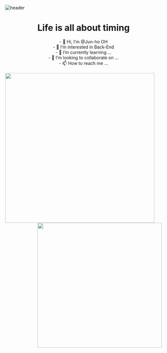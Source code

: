 
![header](https://capsule-render.vercel.app/api?type=waving&color=auto&height=300&section=header&text=welcome&fontSize=90&animation=fadeIn&fontAlignY=38&desc=Jun-ho&nbsp;OH's%20GitHub%20Profile&descAlignY=51&descAlign=62)

<h1 align="center"> Life is all about timing </h1>

<div align="center">
  - 👋 Hi, I’m @Jun-ho OH<br> 
  - 👀 I’m interested in Back-End<br>
  - 🌱 I’m currently learning ...<br> 
  - 💞️ I’m looking to collaborate on ...<br> 
  - 📫 How to reach me ...<br>
</div>
<br>

<div float="left">
<img align="left" src="https://github-readme-stats.vercel.app/api?username=junho5" width=480/>
<img align="right" src="https://github-readme-stats.vercel.app/api/top-langs/?username=junho5&layout=compact&hide=css" width=400/>
</div>










